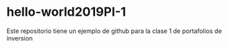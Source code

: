 # hello-world2019PI-1
Este repositorio tiene un ejemplo de github para la clase 1 de portafolios de inversion
